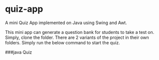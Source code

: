 # quiz-app
A mini Quiz App implemented on Java using Swing and Awt.

This mini app can generate a question bank for students to take a test on. Simply, clone the folder. 
There are 2 variants of the project in their own folders. Simply run the below command to start the quiz.

###java Quiz
